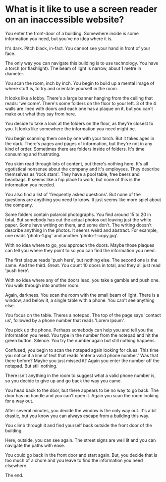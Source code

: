 # What is it like to use a screen reader on an inaccessible website?

You enter the front-door of a building. Somewhere inside is some information you need, but you've no idea where it is.

It's dark. Pitch black, in-fact. You cannot see your hand in front of your face.

The only way you can navigate this building is to use technology. You have a torch (or flashlight). The beam of light is narrow, about 1 metre in diameter.

You scan the room, inch by inch. You begin to build up a mental image of where stuff is, to try and orientate yourself in the room.

It looks like a lobby. There's a large banner hanging from the ceiling that reads: 'welcome'. There's some folders on the floor to your left. 3 of the 4 walls are lined with doors and each one has a plaque on it, but you can't make out what they say from here.

You decide to take a look at the folders on the floor, as they're closest to you. It looks like somewhere the information you need might be.

You begin scanning them one by one with your torch. But it takes ages in the dark. There's pages and pages of information, but they're not in any kind of order. Sometimes there are folders inside of folders. It's time consuming and frustrating.

You skim read through lots of content, but there's nothing here. It's all egotistical nonsense about the company and it's employees. They describe themselves as 'rock stars'. They have a pool table, free beers and beanbags. It seems like a hip place to work, but none of this is the information you needed.

You also find a list of 'frequently asked questions'. But none of the questions are anything you need to know. It just seems like more spiel about the company.

Some folders contain polaroid photographs. You find around 15 to 20 in total. But somebody has cut the actual photos out leaving just the white paper. Some have writing on them, and some don't. The writing doesn't describe anything in the photos. It seems weird and abstract. For example, one reads 'photo-1.jpg' and another 'photo-1-copy.jpg'.

With no idea where to go, you approach the doors. Maybe those plaques can tell you where they point to so you can find the information you need.

The first plaque reads 'push here', but nothing else. The second one is the same. And the third. Great. You count 10 doors in total, and they all just read 'push here'.

With no idea where any of the doors lead, you take a gamble and push one. You walk through into another room.

Again, darkness. You scan the room with the small beam of light. There is a window, and below it, a single table with a phone. You can't see anything else.

You focus on the table. Theres a notepad. The top of the page says 'contact us', followed by a phone number that reads 'Lorem Ipsum'.

You pick up the phone. Perhaps somebody can help you and tell you the information you need. You type in the number from the notepad and hit the green button. Silence. You try the number again but still nothing happens.

Confused, you begin to scan the notepad again looking for clues. This time you notice it a line of text that reads 'enter a valid phone number.' Was that there before? Maybe you just missed it? Again you enter the number off the notepad. But still nothing.

There isn't anything in the room to suggest what a valid phone number is, so you decide to give up and go back the way you came.

You head back to the door, but there appears to be no way to go back. The door has no handle and you can't open it. Again you scan the room looking for a way out.

After several minutes, you decide the window is the only way out. It's a bit drastic, but you know you can always escape from a building this way. 

You climb through it and find yourself back outside the front door of the building.

Here, outside, you can see again. The street signs are well lit and you can navigate the paths with ease.

You could go back in the front door and start again. But, you decide that is too much of a chore and you leave to find the information you need elsewhere.

The end.

















